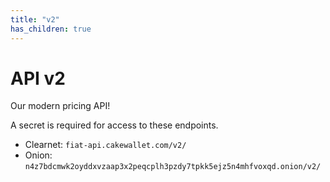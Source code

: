 ```yaml
---
title: "v2"
has_children: true
---
```


# API v2

Our modern pricing API!

A secret is required for access to these endpoints.

* Clearnet: `fiat-api.cakewallet.com/v2/`
* Onion: `n4z7bdcmwk2oyddxvzaap3x2peqcplh3pzdy7tpkk5ejz5n4mhfvoxqd.onion/v2/`
